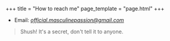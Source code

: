 +++
title = "How to reach me"
page_template = "page.html"
+++

- Email: *[official.masculinepassion@gmail.com](mailto:official.masculinepassion@gmail.com)*

> Shush! It's a secret, don't tell it to anyone.

